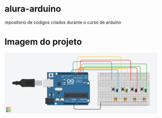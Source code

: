 # alura-arduino

repositorio de codigos criados durante o curso de arduino

# Imagem do projeto
<img align="center" alt="projeto final" src="arduino projeto final.png">
